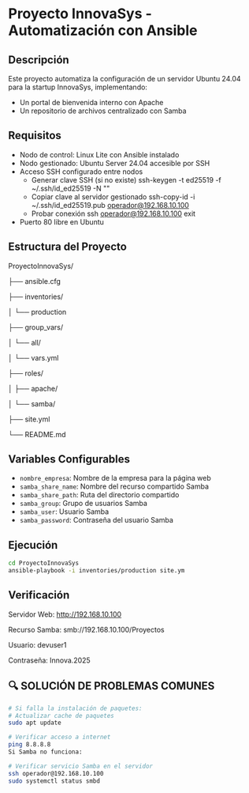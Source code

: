 # Proyecto InnovaSys - Automatización con Ansible

## Descripción
Este proyecto automatiza la configuración de un servidor Ubuntu 24.04 para la startup InnovaSys, implementando:
- Un portal de bienvenida interno con Apache
- Un repositorio de archivos centralizado con Samba

## Requisitos
- Nodo de control: Linux Lite con Ansible instalado
- Nodo gestionado: Ubuntu Server 24.04 accesible por SSH
- Acceso SSH configurado entre nodos
    - Generar clave SSH (si no existe)
    ssh-keygen -t ed25519 -f ~/.ssh/id_ed25519 -N ""
    - Copiar clave al servidor gestionado
    ssh-copy-id -i ~/.ssh/id_ed25519.pub operador@192.168.10.100
    - Probar conexión
    ssh operador@192.168.10.100
    exit
- Puerto 80 libre en Ubuntu

## Estructura del Proyecto

ProyectoInnovaSys/

├── ansible.cfg

├── inventories/

│ └── production

├── group_vars/

│ └── all/

│ └── vars.yml

├── roles/

│ ├── apache/

│ └── samba/

├── site.yml

└── README.md

## Variables Configurables
- `nombre_empresa`: Nombre de la empresa para la página web
- `samba_share_name`: Nombre del recurso compartido Samba
- `samba_share_path`: Ruta del directorio compartido
- `samba_group`: Grupo de usuarios Samba
- `samba_user`: Usuario Samba
- `samba_password`: Contraseña del usuario Samba

## Ejecución
```bash
cd ProyectoInnovaSys
ansible-playbook -i inventories/production site.ym
```  
## Verificación

Servidor Web: http://192.168.10.100

Recurso Samba: smb://192.168.10.100/Proyectos

Usuario: devuser1

Contraseña: Innova.2025

## 🔍 SOLUCIÓN DE PROBLEMAS COMUNES

```bash
# Si falla la instalación de paquetes:
# Actualizar cache de paquetes
sudo apt update

# Verificar acceso a internet
ping 8.8.8.8
Si Samba no funciona:

# Verificar servicio Samba en el servidor
ssh operador@192.168.10.100
sudo systemctl status smbd
```  
